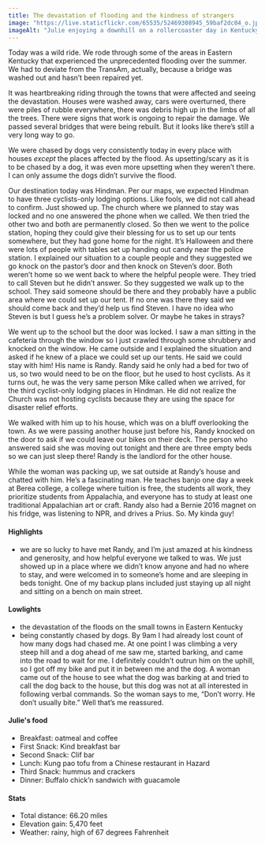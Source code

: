 ```yaml
---
title: The devastation of flooding and the kindness of strangers 
image: "https://live.staticflickr.com/65535/52469308945_59baf2dc04_o.jpg"
imageAlt: "Julie enjoying a downhill on a rollercoaster day in Kentucky"
---
```


Today was a wild ride. We rode through some of the areas in Eastern Kentucky that experienced the unprecedented flooding over the summer. We had to deviate from the TransAm, actually, because a bridge was washed out and hasn’t been repaired yet. 

It was heartbreaking riding through the towns that were affected and seeing the devastation. Houses were washed away, cars were overturned, there were piles of rubble everywhere, there was debris high up in the limbs of all the trees. There were signs that work is ongoing to repair the damage. We passed several bridges that were being rebuilt. But it looks like there’s still a very long way to go. 

We were chased by dogs very consistently today in every place with houses _except_ the places affected by the flood. As upsetting/scary as it is to be chased by a dog, it was even more upsetting when they weren’t there. I can only assume the dogs didn’t survive the flood.

Our destination today was Hindman. Per our maps, we expected Hindman to have three cyclists-only lodging options. Like fools, we did not call ahead to confirm. Just showed up. The church where we planned to stay was locked and no one answered the phone when we called. We then tried the other two and both are permanently closed. So then we went to the police station, hoping they could give their blessing for us to set up our tents somewhere, but they had gone home for the night. It’s Halloween and there were lots of people with tables set up handing out candy near the police station. I explained our situation to a couple people and they suggested we go knock on the pastor’s door and then knock on Steven’s door. Both weren’t home so we went back to where the helpful people were. They tried to call Steven but he didn’t answer. So they suggested we walk up to the school. They said someone should be there and they probably have a public area where we could set up our tent. If no one was there they said we should come back and they’d help us find Steven. I have no idea who Steven is but I guess he’s a problem solver. Or maybe he takes in strays?

We went up to the school but the door was locked. I saw a man sitting in the cafeteria through the window so I just crawled through some shrubbery and knocked on the window. He came outside and I explained the situation and asked if he knew of a place we could set up our tents. He said we could stay with him! His name is Randy. Randy said he only had a bed for two of us, so two would need to be on the floor, but he used to host cyclists. As it turns out, he was the very same person Mike called when we arrived, for the third cyclist-only lodging places in Hindman. He did not realize the Church was not hosting cyclists because they are using the space for disaster relief efforts. 

We walked with him up to his house, which was on a bluff overlooking the town. As we were passing another house just before his, Randy knocked on the door to ask if we could leave our bikes on their deck. The person who answered said she was moving out tonight and there are three empty beds so we can just sleep there! Randy is the landlord for the other house. 

While the woman was packing up, we sat outside at Randy’s house and chatted with him. He’s a fascinating man. He teaches banjo one day a week at Berea college, a college where tuition is free, the students all work, they prioritize students from Appalachia, and everyone has to study at least one traditional Appalachian art or craft. Randy also had a Bernie 2016 magnet on his fridge, was listening to NPR, and drives a Prius. So. My kinda guy!

#### Highlights
- we are so lucky to have met Randy, and I’m just amazed at his kindness and generosity, and how helpful everyone we talked to was. We just showed up in a place where we didn’t know anyone and had no where to stay, and were welcomed in to someone’s home and are sleeping in beds tonight. One of my backup plans included just staying up all night and sitting on a bench on main street. 

#### Lowlights
- the devastation of the floods on the small towns in Eastern Kentucky
- being constantly chased by dogs. By 9am I had already lost count of how many dogs had chased me. At one point I was climbing a very steep hill and a dog ahead of me saw me, started barking, and came into the road to wait for me. I definitely couldn’t outrun him on the uphill, so I got off my bike and put it in between me and the dog. A woman came out of the house to see what the dog was barking at and tried to call the dog back to the house, but this dog was not at all interested in following verbal commands. So the woman says to me, “Don’t worry. He don’t usually bite.” Well that’s me reassured. 

#### Julie's food
- Breakfast: oatmeal and coffee
- First Snack: Kind breakfast bar
- Second Snack: Clif bar
- Lunch: Kung pao tofu from a Chinese restaurant in Hazard
- Third Snack: hummus and crackers
- Dinner: Buffalo chick’n sandwich with guacamole 

#### Stats
- Total distance: 66.20 miles
- Elevation gain: 5,470 feet
- Weather: rainy, high of 67 degrees Fahrenheit
